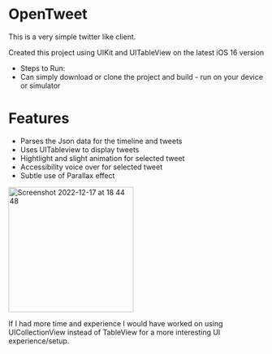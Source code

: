 # OpenTweet

This is a very simple twitter like client.

Created this project using UIKit and UITableView on the latest iOS 16 version 
- Steps to Run:
- Can simply download or clone the project and build - run on your device or simulator

# Features
- Parses the Json data for the timeline and tweets
- Uses UITableview to display tweets
- Hightlight and slight animation for selected tweet
- Accessibility voice over for selected tweet
- Subtle use of Parallax effect

<img width="246" alt="Screenshot 2022-12-17 at 18 44 48" src="https://user-images.githubusercontent.com/24529335/208256881-ab1a2597-10e2-413e-8f03-ae33eebed964.png">


If I had more time and experience I would have worked on using UICollectionView instead of TableView for a more interesting UI experience/setup.
